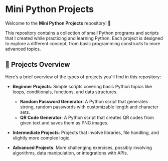 # Mini Python Projects

Welcome to the **Mini Python Projects** repository! 🎉

This repository contains a collection of small Python programs and scripts that I created while practicing and learning Python. Each project is designed to explore a different concept, from basic programming constructs to more advanced topics.

## 📁 Projects Overview

Here’s a brief overview of the types of projects you'll find in this repository:

- **Beginner Projects**: Simple scripts covering basic Python topics like loops, conditionals, functions, and data structures.
   - **Random Password Generator**: A Python script that generates strong, random passwords with customizable length and character sets.
   - **QR Code Generator**: A Python script that creates QR codes from given text and saves them as PNG images.

- **Intermediate Projects**: Projects that involve libraries, file handling, and slightly more complex logic.

- **Advanced Projects**: More challenging exercises, possibly involving algorithms, data manipulation, or integrations with APIs.
